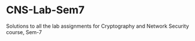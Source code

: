 # CNS-Lab-Sem7
Solutions to all the lab assignments for Cryptography and Network Security course, Sem-7
